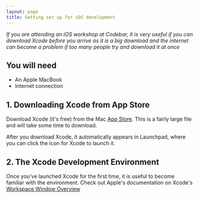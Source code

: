 ```yaml
---
layout: page
title: Getting set up for iOS development
---
```

*If you are attending an iOS workshop at Codebar, it is very useful if you can download Xcode before you arrive as it is a big download and the internet can become a problem if too many people try and download it at once*

## You will need ##
- An Apple MacBook
- Internet connection

## 1. Downloading Xcode from App Store ##

Download Xcode (it's free) from the Mac [App Store](https://itunes.apple.com/ca/app/xcode/id497799835?mt=12).
This is a fairly large file and will take some time to download.

After you download Xcode, it automatically appears in Launchpad, where you can click the icon for Xcode to launch it.

## 2. The Xcode Development Environment ##
Once you've launched Xcode for the first time, it is useful to become familiar with the environment. Check out Apple's documentation on Xcode's [Workspace Window Overview](https://developer.apple.com/library/archive/documentation/ToolsLanguages/Conceptual/Xcode_Overview/TheWorkspaceWindow.html#//apple_ref/doc/uid/TP40010215-CH25-SW1)
